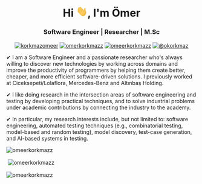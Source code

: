 <h1 align="center">Hi <img src="https://raw.githubusercontent.com/ABSphreak/ABSphreak/master/gifs/Hi.gif" width="30px">, I'm Ömer</h1>
<h3 align="center">Software Engineer | Researcher | M.Sc</h3>
<p align="center">
<a href="https://twitter.com/korkmazomeer" target="blank"><img align="center" src="https://cdn.jsdelivr.net/npm/simple-icons@3.0.1/icons/twitter.svg" alt="korkmazomeer" height="30" width="40" /></a>
<a href="https://linkedin.com/in/omerkorkmazz" target="blank"><img align="center" src="https://cdn.jsdelivr.net/npm/simple-icons@3.0.1/icons/linkedin.svg" alt="omerkorkmazz" height="30" width="40" /></a>
<a href="https://instagram.com/omeerkorkmazz" target="blank"><img align="center" src="https://cdn.jsdelivr.net/npm/simple-icons@3.0.1/icons/instagram.svg" alt="omeerkorkmazz" height="30" width="40" /></a>
<a href="https://medium.com/@okorkmaz" target="blank"><img align="center" src="https://cdn.jsdelivr.net/npm/simple-icons@3.0.1/icons/medium.svg" alt="@okorkmaz" height="30" width="40" /></a>
</p>

<p>
✔ I am a Software Engineer and a passionate researcher who's always willing to discover new technologies by working across domains and improve the productivity of programmers by helping them create better, cheaper, and more efficient software-driven solutions. I previously worked at Ciceksepeti/Lolaflora, Mercedes-Benz and Altınbaş Holding.

✔ I like doing research in the intersection areas of software engineering and testing by developing practical techniques, and to solve industrial problems under academic contributions by connecting the industry to the academy.

✔ In particular, my research interests include, but not limited to: software engineering, automated testing techniques (e.g., combinatorial testing, model-based and random testing), model discovery, test-case generation, and AI-based systems in testing.
</p>

<p align="left"> <img src="https://komarev.com/ghpvc/?username=omeerkorkmazz&label=Profile%20views&color=0e75b6&style=flat" alt="omeerkorkmazz" /></p>


<p>&nbsp;<img align="center" src="https://github-readme-stats.vercel.app/api?username=omeerkorkmazz&show_icons=true&locale=en" alt="omeerkorkmazz" /></p>
<p><img align="center" src="https://github-readme-streak-stats.herokuapp.com/?user=omeerkorkmazz&" alt="omeerkorkmazz" /></p>

